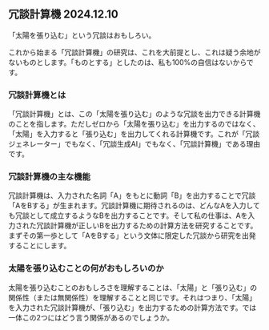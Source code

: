 ## 冗談計算機 2024.12.10

「太陽を張り込む」という冗談はおもしろい。

これから始まる「冗談計算機」の研究は、これを大前提とし、これは疑う余地がないものとします。「ものとする」としたのは、私も100%の自信はないからです。

### 冗談計算機とは

「冗談計算機」とは、この「太陽を張り込む」のような冗談を出力できる計算機のことを指します。ただしゼロから「太陽を張り込む」を出力するのではなく、「太陽」を入力すると「張り込む」を出力してくれる計算機です。これが「冗談ジェネレーター」でもなく、「冗談生成AI」でもなく、「冗談計算機」である理由です。

### 冗談計算機の主な機能

冗談計算機は、入力された名詞「A」をもとに動詞「B」を出力することで冗談「AをBする」が生まれます。冗談計算機に期待されるのは、どんなAを入力しても冗談として成立するようなBを出力することです。そして私の仕事は、Aを入力された冗談計算機が正しいBを出力するための計算方法を研究することです。まずその第一歩として「AをBする」という文体に限定した冗談から研究を出発することにします。

### 太陽を張り込むことの何がおもしろいのか

太陽を張り込むことのおもしろさを理解することは、「太陽」と「張り込む」の関係性（または無関係性）を理解することと同じです。それはつまり、「太陽」を入力された冗談計算機が、「張り込む」を出力するための計算方法です。では一体この2つにはどう言う関係があるのでしょうか。













